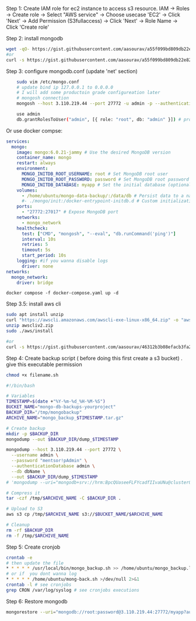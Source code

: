 Step 1: Create IAM role for ec2 instance to access s3 resource.
    IAM -> Roles -> Create role -> Select "AWS service" -> Choose usecase 'EC2' -> Click 'Next' -> Add Permission (S3fullaccess) -> Click 'Next' -> Role Name -> Click 'Create role'

Step 2: install mongodb
```sh
wget -qO- https://gist.githubusercontent.com/aasourav/a55f099bd809db22e8214a014e87eddd/raw/mongo.sh | bash
#or
curl -s https://gist.githubusercontent.com/aasourav/a55f099bd809db22e8214a014e87eddd/raw/mongo.sh | bash
```

Step 3: configure mongodb.conf (update 'net' section)
```sh
    sudo vim /etc/mongo.conf 
    # update bind ip 127.0.0.1 to 0.0.0.0
    # I will add some productoin grade configureation later
    # mongosh connection
    mongosh --host 3.110.219.44 --port 27772 -u admin -p --authenticationDatabase admin

    use admin
    db.grantRolesToUser("admin", [{ role: "root", db: "admin" }]) # provide all access
```

Or use docker compse:
```yaml
services:
  mongo:
    image: mongo:6.0.21-jammy # Use the desired MongoDB version
    container_name: mongo
    restart: always
    environment:
      MONGO_INITDB_ROOT_USERNAME: root # Set MongoDB root user
      MONGO_INITDB_ROOT_PASSWORD: password # Set MongoDB root password
      MONGO_INITDB_DATABASE: myapp # Set the initial database (optional)
    volumes:
      - /home/ubuntu/mongo-data-backup/:/data/db # Persist data to a named volume
      #- ./mongo/init:/docker-entrypoint-initdb.d # Custom initialization scripts
    ports:
      - "27772:27017" # Expose MongoDB port
    networks:
      - mongo_network
    healthcheck:
      test: ["CMD", "mongosh", "--eval", "db.runCommand('ping')"]
      interval: 10s
      retries: 5
      timeout: 5s
      start_period: 10s
    logging: #if you wanna disable logs
      driver: none
networks:
  mongo_network:
    driver: bridge
```
`docker compose -f docker-compose.yaml up -d`

Step 3.5: install aws cli
```sh
sudo apt install unzip
curl "https://awscli.amazonaws.com/awscli-exe-linux-x86_64.zip" -o "awscliv2.zip"
unzip awscliv2.zip
sudo ./aws/install

#or
curl -s https://gist.githubusercontent.com/aasourav/46312b3b08efacb3fa214888d0584caa/raw/mongo.sh | bash
```

Step 4: Create backup script ( before doing this first create a s3 bucket) . give this executable permission
```sh
chmod +x filename.sh
```
```sh
#!/bin/bash

# Variables
TIMESTAMP=$(date +"%Y-%m-%d_%H-%M-%S")
BUCKET_NAME="mongo-db-backups-yourproject"
BACKUP_DIR="/tmp/mongobackup"
ARCHIVE_NAME="mongo_backup_$TIMESTAMP.tar.gz"

# Create backup
mkdir -p $BACKUP_DIR
mongodump --out $BACKUP_DIR/dump_$TIMESTAMP

mongodump --host 3.110.219.44 --port 27772 \
  --username admin \
  --password "mentsor!pAdmin" \
  --authenticationDatabase admin \
  --db dbName \
  --out $BACKUP_DIR/dump_$TIMESTAMP
# 'mongodump --uri="mongodb+srv://hrm:BpcQUaseeFLFYcadfIIvaUNu@cluster0.pisbwzh.mongodb.net/mentor_ip?retryWrites=true&w=majority" --out=./dump'

# Compress it
tar -czf /tmp/$ARCHIVE_NAME -C $BACKUP_DIR .

# Upload to S3
aws s3 cp /tmp/$ARCHIVE_NAME s3://$BUCKET_NAME/$ARCHIVE_NAME

# Cleanup
rm -rf $BACKUP_DIR
rm -f /tmp/$ARCHIVE_NAME
```

Step 5: Create cronjob

```sh
crontab -e
# then update the file
* * * * * /usr/local/bin/mongo_backup.sh >> /home/ubuntu/mongo_backup.log #output log file maybe create first by manually
# or if  you dont wanna log
* * * * * /home/ubuntu/mong-back.sh >/dev/null 2>&1
crontab -l # see cronjobs
grep CRON /var/log/syslog # see cronjobs executions

```


Step 6: Restore mongodb
```sh
mongorestore --uri="mongodb://root:password@3.110.219.44:27772/myapp?authSource=admin" --drop /home/aes-sourav/Downloads/mongo_backup_2025-04-08_06-25-16/myapp # you have to tell where your prelude.json is located
```
